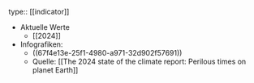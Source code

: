 type:: [[indicator]]

- Aktuelle Werte
	- [[2024]]
- Infografiken:
	- ((67f4e13e-25f1-4980-a971-32d902f57691))
	- Quelle: [[The 2024 state of the climate report: Perilous times on planet Earth]]